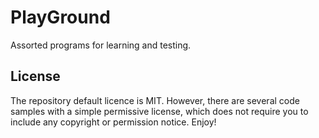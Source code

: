# PlayGround
Assorted programs for learning and testing.

## License
The repository default licence is MIT. However, there are several code samples
with a simple permissive license, which does not require you to include any
copyright or permission notice. Enjoy!
